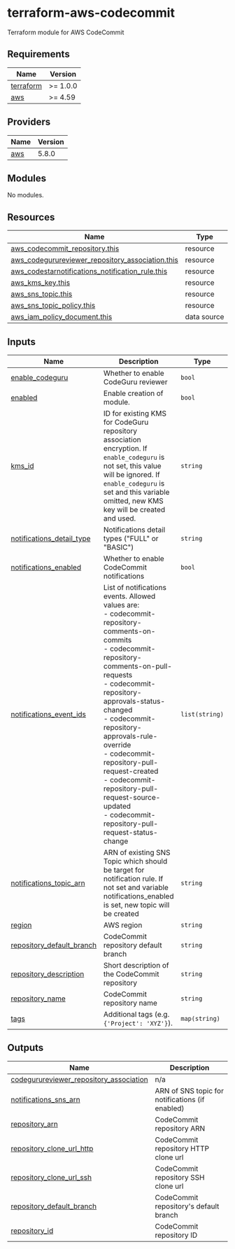# terraform-aws-codecommit
Terraform module for AWS CodeCommit

<!-- BEGIN_TF_DOCS -->
## Requirements

| Name | Version |
|------|---------|
| <a name="requirement_terraform"></a> [terraform](#requirement\_terraform) | >= 1.0.0 |
| <a name="requirement_aws"></a> [aws](#requirement\_aws) | >= 4.59 |

## Providers

| Name | Version |
|------|---------|
| <a name="provider_aws"></a> [aws](#provider\_aws) | 5.8.0 |

## Modules

No modules.

## Resources

| Name | Type |
|------|------|
| [aws_codecommit_repository.this](https://registry.terraform.io/providers/hashicorp/aws/latest/docs/resources/codecommit_repository) | resource |
| [aws_codegurureviewer_repository_association.this](https://registry.terraform.io/providers/hashicorp/aws/latest/docs/resources/codegurureviewer_repository_association) | resource |
| [aws_codestarnotifications_notification_rule.this](https://registry.terraform.io/providers/hashicorp/aws/latest/docs/resources/codestarnotifications_notification_rule) | resource |
| [aws_kms_key.this](https://registry.terraform.io/providers/hashicorp/aws/latest/docs/resources/kms_key) | resource |
| [aws_sns_topic.this](https://registry.terraform.io/providers/hashicorp/aws/latest/docs/resources/sns_topic) | resource |
| [aws_sns_topic_policy.this](https://registry.terraform.io/providers/hashicorp/aws/latest/docs/resources/sns_topic_policy) | resource |
| [aws_iam_policy_document.this](https://registry.terraform.io/providers/hashicorp/aws/latest/docs/data-sources/iam_policy_document) | data source |

## Inputs

| Name | Description | Type | Default | Required |
|------|-------------|------|---------|:--------:|
| <a name="input_enable_codeguru"></a> [enable\_codeguru](#input\_enable\_codeguru) | Whether to enable CodeGuru reviewer | `bool` | `false` | no |
| <a name="input_enabled"></a> [enabled](#input\_enabled) | Enable creation of module. | `bool` | `true` | no |
| <a name="input_kms_id"></a> [kms\_id](#input\_kms\_id) | ID for existing KMS for CodeGuru repository association encryption. If `enable_codeguru` is not set, this value will be ignored. If `enable_codeguru` is set and this variable omitted, new KMS key will be created and used. | `string` | `""` | no |
| <a name="input_notifications_detail_type"></a> [notifications\_detail\_type](#input\_notifications\_detail\_type) | Notifications detail types ("FULL" or "BASIC") | `string` | `"FULL"` | no |
| <a name="input_notifications_enabled"></a> [notifications\_enabled](#input\_notifications\_enabled) | Whether to enable CodeCommit notifications | `bool` | `false` | no |
| <a name="input_notifications_event_ids"></a> [notifications\_event\_ids](#input\_notifications\_event\_ids) | List of notifications events. Allowed values are:<br>    - codecommit-repository-comments-on-commits<br>    - codecommit-repository-comments-on-pull-requests<br>    - codecommit-repository-approvals-status-changed<br>    - codecommit-repository-approvals-rule-override<br>    - codecommit-repository-pull-request-created<br>    - codecommit-repository-pull-request-source-updated<br>    - codecommit-repository-pull-request-status-change | `list(string)` | <pre>[<br>  "codecommit-repository-comments-on-commits",<br>  "codecommit-repository-comments-on-pull-requests",<br>  "codecommit-repository-approvals-status-changed",<br>  "codecommit-repository-approvals-rule-override",<br>  "codecommit-repository-pull-request-created",<br>  "codecommit-repository-pull-request-source-updated",<br>  "codecommit-repository-pull-request-status-changed"<br>]</pre> | no |
| <a name="input_notifications_topic_arn"></a> [notifications\_topic\_arn](#input\_notifications\_topic\_arn) | ARN of existing SNS Topic which should be target for notification rule. If not set and variable notifications\_enabled is set, new topic will be created | `string` | `""` | no |
| <a name="input_region"></a> [region](#input\_region) | AWS region | `string` | n/a | yes |
| <a name="input_repository_default_branch"></a> [repository\_default\_branch](#input\_repository\_default\_branch) | CodeCommit repository default branch | `string` | `""` | no |
| <a name="input_repository_description"></a> [repository\_description](#input\_repository\_description) | Short description of the CodeCommit repository | `string` | `""` | no |
| <a name="input_repository_name"></a> [repository\_name](#input\_repository\_name) | CodeCommit repository name | `string` | n/a | yes |
| <a name="input_tags"></a> [tags](#input\_tags) | Additional tags (e.g. `{'Project': 'XYZ'}`). | `map(string)` | `{}` | no |

## Outputs

| Name | Description |
|------|-------------|
| <a name="output_codegurureviewer_repository_association"></a> [codegurureviewer\_repository\_association](#output\_codegurureviewer\_repository\_association) | n/a |
| <a name="output_notifications_sns_arn"></a> [notifications\_sns\_arn](#output\_notifications\_sns\_arn) | ARN of SNS topic for notifications (if enabled) |
| <a name="output_repository_arn"></a> [repository\_arn](#output\_repository\_arn) | CodeCommit repository ARN |
| <a name="output_repository_clone_url_http"></a> [repository\_clone\_url\_http](#output\_repository\_clone\_url\_http) | CodeCommit repository HTTP clone url |
| <a name="output_repository_clone_url_ssh"></a> [repository\_clone\_url\_ssh](#output\_repository\_clone\_url\_ssh) | CodeCommit repository SSH clone url |
| <a name="output_repository_default_branch"></a> [repository\_default\_branch](#output\_repository\_default\_branch) | CodeCommit repository's default branch |
| <a name="output_repository_id"></a> [repository\_id](#output\_repository\_id) | CodeCommit repository ID |
<!-- END_TF_DOCS -->